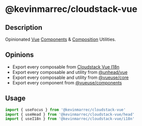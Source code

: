 # @kevinmarrec/cloudstack-vue

## Description

Opinionated [Vue](https://vuejs.org) [Components](https://vuejs.org/guide/essentials/component-basics) & [Composition](https://vuejs.org/guide/reusability/composables.html#composables) Utilities.

## Opinions

- Export every composable from [Cloudstack Vue I18n](https://github.com/kevinmarrec/cloudstack/tree/main/packages/vue-i18n)
- Export every composable and utility from [@unhead/vue](https://unhead.unjs.io)
- Export every composable and utility from [@vueuse/core](https://vueuse.org)
- Export every component from [@vueuse/components](https://vueuse.org/guide/components)

## Usage

```ts
import { useFocus } from '@kevinmarrec/cloudstack-vue'
import { useHead } from '@kevinmarrec/cloudstack-vue/head'
import { useI18n } from '@kevinmarrec/cloudstack-vue/i18n'
```
